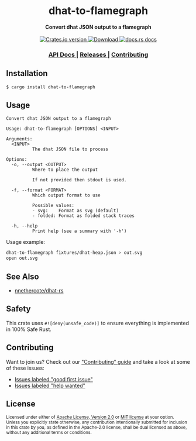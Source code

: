 <h1 align="center">dhat-to-flamegraph</h1>
<div align="center">
  <strong>
    Convert dhat JSON output to a flamegraph
  </strong>
</div>

<br />

<div align="center">
  <!-- Crates version -->
  <a href="https://crates.io/crates/dhat-to-flamegraph">
    <img src="https://img.shields.io/crates/v/dhat-to-flamegraph.svg?style=flat-square"
    alt="Crates.io version" />
  </a>
  <!-- Downloads -->
  <a href="https://crates.io/crates/dhat-to-flamegraph">
    <img src="https://img.shields.io/crates/d/dhat-to-flamegraph.svg?style=flat-square"
      alt="Download" />
  </a>
  <!-- docs.rs docs -->
  <a href="https://docs.rs/dhat-to-flamegraph">
    <img src="https://img.shields.io/badge/docs-latest-blue.svg?style=flat-square"
      alt="docs.rs docs" />
  </a>
</div>

<div align="center">
  <h3>
    <a href="https://docs.rs/dhat-to-flamegraph">
      API Docs
    </a>
    <span> | </span>
    <a href="https://github.com/yoshuawuyts/dhat-to-flamegraph/releases">
      Releases
    </a>
    <span> | </span>
    <a href="https://github.com/yoshuawuyts/dhat-to-flamegraph/blob/master.github/CONTRIBUTING.md">
      Contributing
    </a>
  </h3>
</div>

## Installation
```sh
$ cargo install dhat-to-flamegraph
```

## Usage

```text
Convert dhat JSON output to a flamegraph

Usage: dhat-to-flamegraph [OPTIONS] <INPUT>

Arguments:
  <INPUT>
          The dhat JSON file to process

Options:
  -o, --output <OUTPUT>
          Where to place the output
          
          If not provided then stdout is used.

  -f, --format <FORMAT>
          Which output format to use

          Possible values:
          - svg:    Format as svg (default)
          - folded: Format as folded stack traces

  -h, --help
          Print help (see a summary with '-h')
```

Usage example:

```bash
dhat-to-flamegraph fixtures/dhat-heap.json > out.svg
open out.svg
```

## See Also

- [nnethercote/dhat-rs](https://github.com/nnethercote/dhat-rs)

## Safety
This crate uses ``#![deny(unsafe_code)]`` to ensure everything is implemented in
100% Safe Rust.

## Contributing
Want to join us? Check out our ["Contributing" guide][contributing] and take a
look at some of these issues:

- [Issues labeled "good first issue"][good-first-issue]
- [Issues labeled "help wanted"][help-wanted]

[contributing]: https://github.com/yoshuawuyts/dhat-to-flamegraph/blob/master.github/CONTRIBUTING.md
[good-first-issue]: https://github.com/yoshuawuyts/dhat-to-flamegraph/labels/good%20first%20issue
[help-wanted]: https://github.com/yoshuawuyts/dhat-to-flamegraph/labels/help%20wanted

## License

<sup>
Licensed under either of <a href="LICENSE-APACHE">Apache License, Version
2.0</a> or <a href="LICENSE-MIT">MIT license</a> at your option.
</sup>

<br/>

<sub>
Unless you explicitly state otherwise, any contribution intentionally submitted
for inclusion in this crate by you, as defined in the Apache-2.0 license, shall
be dual licensed as above, without any additional terms or conditions.
</sub>

